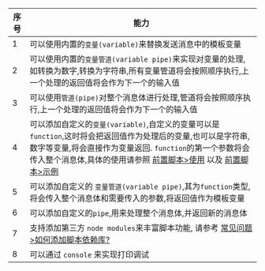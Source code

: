 | 序号 | 能力                                                                                                                                                                                                                                                                                                         |
| ---- | ------------------------------------------------------------------------------------------------------------------------------------------------------------------------------------------------------------------------------------------------------------------------------------------------------------ |
| 1    | 可以使用内置的`变量(variable)`来替换发送消息中的模板变量                                                                                                                                                                                                                                                     |
| 2    | 可以使用内置的`变量管道(variable pipe)`来实现对变量的处理,如转换为数字,转换为字符串,所有变量管道将会按照顺序执行,上一个处理的返回值将会作为下一个的输入值                                                                                                                                                    |
| 3    | 可以使用`管道(pipe)`对整个消息体进行处理,管道将会按照顺序执行,上一个处理的返回值将会作为下一个的输入值                                                                                                                                                                                                       |
| 4    | 可以添加自定义的`变量(variable)`,自定义的变量可以是`function`,这时将会把返回值作为处理后的变量,也可以是字符串,数字等变量,将会直接作为变量返回. `function`的第一个参数将会传入整个消息体,具体的使用请参照 [前置脚本>使用](en/pre-publish-script/usage?id=_3) 以及 [前置脚本>示例](en/pre-publish-script/demo) |
| 5    | 可以添加自定义的 `变量管道(variable pipe)`,其为`function`类型,将会传入整个消息体和需要传入的参数,将返回值作为模板变量                                                                                                                                                                                        |
| 6    | 可以添加自定义的`pipe`,用来处理整个消息体,并返回新的消息体                                                                                                                                                                                                                                                   |
| 7    | 支持添加第三方 `node modules`来丰富脚本功能, 请参考 [常见问题>如何添加脚本依赖库?](en/question/how-to-add-support-modules.md)                                                                                                                                                                                |
| 8    | 可以通过 `console` 来实现打印调试                                                                                                                                                                                                                                                                            |
